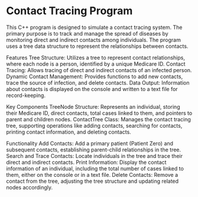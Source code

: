 # Contact Tracing Program

This C++ program is designed to simulate a contact tracing system. The primary purpose is to track and manage the spread of  diseases by monitoring direct and indirect contacts among individuals. The program uses a tree data structure to represent the relationships between contacts.

Features
Tree Structure: Utilizes a tree to represent contact relationships, where each node is a person, identified by a unique Medicare ID.
Contact Tracing: Allows tracing of direct and indirect contacts of an infected person.
Dynamic Contact Management: Provides functions to add new contacts, trace the source of infection, and delete contacts.
Data Output: Information about contacts is displayed on the console and written to a text file for record-keeping.

Key Components
TreeNode Structure: Represents an individual, storing their Medicare ID, direct contacts, total cases linked to them, and pointers to parent and children nodes.
ContactTree Class: Manages the contact tracing tree, supporting operations like adding contacts, searching for contacts, printing contact information, and deleting contacts.

Functionality
Add Contacts: Add a primary patient (Patient Zero) and subsequent contacts, establishing parent-child relationships in the tree.
Search and Trace Contacts: Locate individuals in the tree and trace their direct and indirect contacts.
Print Information: Display the contact information of an individual, including the total number of cases linked to them, either on the console or in a text file.
Delete Contacts: Remove a contact from the tree, adjusting the tree structure and updating related nodes accordingly.
